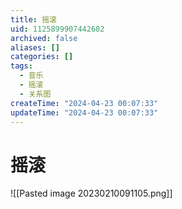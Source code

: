 ```yaml
---
title: 摇滚
uid: 1125899907442682
archived: false
aliases: []
categories: []
tags:
  - 音乐
  - 摇滚
  - 关系图
createTime: "2024-04-23 00:07:33"
updateTime: "2024-04-23 00:07:33"
---
```


# 摇滚

![[Pasted image 20230210091105.png]]
